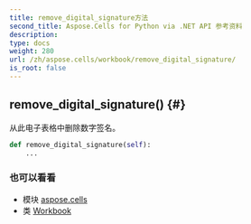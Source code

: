 ```yaml
---
title: remove_digital_signature方法
second_title: Aspose.Cells for Python via .NET API 参考资料
description:
type: docs
weight: 280
url: /zh/aspose.cells/workbook/remove_digital_signature/
is_root: false
---
```

##  remove_digital_signature() {#}
从此电子表格中删除数字签名。



```python
def remove_digital_signature(self):
    ...
```





### 也可以看看
* 模块 [aspose.cells](../../)
* 类 [Workbook](/cells/python-net/zh/aspose.cells/workbook)
